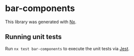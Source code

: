 # bar-components

This library was generated with [Nx](https://nx.dev).

## Running unit tests

Run `nx test bar-components` to execute the unit tests via [Jest](https://jestjs.io).
